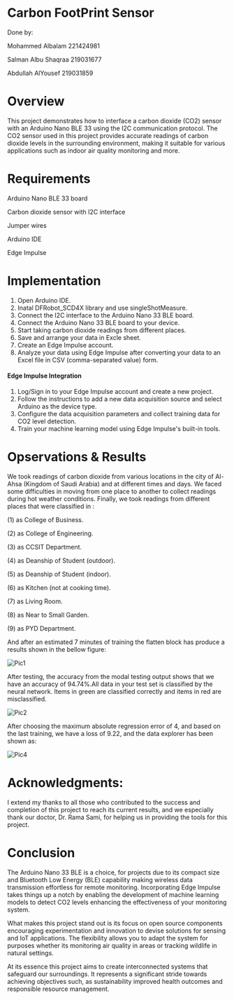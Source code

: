 # Carbon FootPrint Sensor
Done by: 

Mohammed Albalam  221424981

Salman Albu Shaqraa 219031677

Abdullah AlYousef 219031859

# Overview
This project demonstrates how to interface a carbon dioxide (CO2) sensor with an Arduino Nano BLE 33 using the I2C communication protocol. The CO2 sensor used in this project provides accurate readings of carbon dioxide levels in the surrounding environment, making it suitable for various applications such as indoor air quality monitoring and more.
# Requirements
Arduino Nano BLE 33 board

Carbon dioxide sensor with I2C interface

Jumper wires

Arduino IDE

Edge Impulse

# Implementation
1. Open Arduino IDE.
2. Inatal DFRobot_SCD4X library and use singleShotMeasure.
3. Connect the I2C interface to the Arduino Nano 33 BLE board.
4. Connect the Arduino Nano 33 BLE board to your device.
5. Start taking carbon dioxide readings from different places.
6. Save and arrange your data in Excle sheet.
7. Create an Edge Impulse account.
8. Analyze your data using Edge Impulse after converting your data to an Excel file in CSV (comma-separated value) form.

 #### Edge Impulse Integration
   1. Log/Sign in to your Edge Impulse account and create a new project.
   2. Follow the instructions to add a new data acquisition source and select Arduino as the device type.
   3. Configure the data acquisition parameters and collect training data for CO2 level detection.
   4. Train your machine learning model using Edge Impulse's built-in tools.

 # Opservations & Results 
 We took readings of carbon dioxide from various locations in the city of Al-Ahsa (Kingdom of Saudi Arabia) and at different times and days. We faced some difficulties in moving from one place to another to collect readings during hot weather conditions. Finally, we took readings from different places that were classified in :
 
 (1) as College of Business.
 
 (2) as College of Engineering.
 
 (3) as CCSIT Department.
 
 (4) as Deanship of Student (outdoor).
 
 (5) as Deanship of Student (indoor).
 
 (6) as Kitchen (not at cooking time).
 
 (7) as Living Room.
 
 (8) as Near to Small Garden.
 
 (9) as PYD Department.
 

 And after an estimated 7 minutes of training the flatten block has produce a results shown in the bellow figure:

![Pic1](https://github.com/MohammedSami23/Co2-Sensor/assets/169708630/cc42b062-6c8a-471c-87e8-b4166507b0ba)

After testing, the accuracy from the modal testing output shows that we have an accuracy of 94.74%.All data in your test set is classified by the neural network. Items in green are classified correctly and items in red are misclassified.

![Pic2](https://github.com/MohammedSami23/Co2-Sensor/assets/169708630/5cd381d6-e03b-4520-b87e-a1ad37dd6ec6)

After choosing the maximum absolute regression error of 4, and based on the last training, we have a loss of 9.22, and the data explorer has been shown as: 

![Pic4](https://github.com/MohammedSami23/Co2-Sensor/assets/169708630/de827852-83c6-498f-9f2f-abaee1969854)

# Acknowledgments:
I extend my thanks to all those who contributed to the success and completion of this project to reach its current results, and we especially thank our doctor, Dr. Rama Sami, for helping us in providing the tools for this project.

# Conclusion

The Arduino Nano 33 BLE is a choice, for projects due to its compact size and Bluetooth Low Energy (BLE) capability making wireless data transmission effortless for remote monitoring. Incorporating Edge Impulse takes things up a notch by enabling the development of machine learning models to detect CO2 levels enhancing the effectiveness of your monitoring system.

What makes this project stand out is its focus on open source components encouraging experimentation and innovation to devise solutions for sensing and IoT applications. The flexibility allows you to adapt the system for purposes whether its monitoring air quality in areas or tracking wildlife in natural settings.

At its essence this project aims to create interconnected systems that safeguard our surroundings. It represents a significant stride towards achieving objectives such, as sustainability improved health outcomes and responsible resource management.
 

 
 

   
